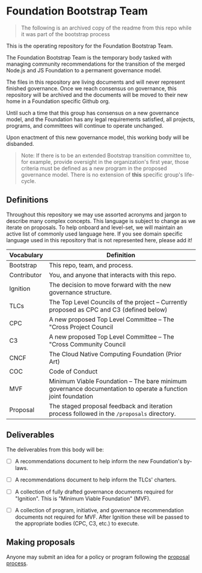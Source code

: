 # Foundation Bootstrap Team

> The following is an archived copy of the readme from this repo while it was part of the bootstrap process

This is the operating repository for the Foundation Bootstrap Team.

The Foundation Bootstrap Team is the temporary body tasked with managing community recommendations for the transition of the merged Node.js and JS Foundation to a permanent governance model.

The files in this repository are living documents and will never represent finished governance. Once we reach consensus on governance, this repository will be archived and the documents will be moved to their new home in a Foundation specific Github org.

Until such a time that this group has consensus on a new governance model, and the Foundation has any legal requirements satisfied, all projects, programs, and committees will continue to operate unchanged.

Upon enactment of this new governance model, this working body will be disbanded.

> Note: If there is to be an extended Bootstrap transition committee to, for example, provide oversight in the organization's first year, those criteria must be defined as a new program in the proposed governance model. There is no extension of **this** specific group's life-cycle.


## Definitions
Throughout this repository we may use assorted acronyms and jargon to describe many complex concepts. This language is subject to change as we iterate on proposals. To help onboard and level-set, we will maintain an active list of commonly used language here. If you see domain specific language used in this repository that is not represented here, please add it!

| Vocabulary | Definition |
|---|---|
| Bootstrap | This repo, team, and process. |
| Contributor | You, and anyone that interacts with this repo. |
| Ignition | The decision to move forward with the new governance structure. |
| TLCs | The Top Level Councils of the project – Currently proposed as CPC and C3 (defined below) |
| CPC | A new proposed Top Level Committee – The "Cross Project Council |
| C3 | A new proposed Top Level Committee – The "Cross Community Council |
| CNCF | The Cloud Native Computing Foundation (Prior Art) |
| COC | Code of Conduct |
| MVF | Minimum Viable Foundation – The bare minimum governance documentation to operate a function joint foundation |
| Proposal | The staged proposal feedback and iteration process followed in the `/proposals` directory. |

## Deliverables
The deliverables from this body will be:

  - [ ] A recommendations document to help inform the new Foundation's by-laws.
  - [ ] A recommendations document to help inform the TLCs' charters.
  - [ ] A collection of fully drafted governance documents required for "Ignition". This is "Minimum Viable Foundation" (MVF).
  - [ ] A collection of program, initiative, and governance recommendation documents not required for MVF. After Ignition these will be passed to the appropriate bodies (CPC, C3, etc.) to execute.


## Making proposals

Anyone may submit an idea for a policy or program following the [proposal process](PROPOSAL_PROCESS.md).

